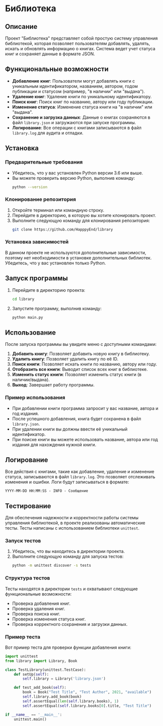 # Библиотека
## Описание

Проект "Библиотека" представляет собой простую систему управления библиотекой, 
которая позволяет пользователям добавлять, удалять, искать и обновлять
информацию о книгах. Система ведет учет статуса книг и сохраняет данные в 
формате JSON.

## Функциональные возможности

- **Добавление книг**: Пользователи могут добавлять книги с уникальным 
    идентификатором, названием, автором, годом публикации и статусом 
    (например, "в наличии" или "выдана").
- **Удаление книг**: Удаление книги по уникальному идентификатору.
- **Поиск книг**: Поиск книг по названию, автору или году публикации.
- **Изменение статуса**: Изменение статуса книги на "в наличии" или "выдана".
- **Сохранение и загрузка данных**: Данные о книгах сохраняются в файл 
                                   `library.json` и загружаются при запуске программы.
- **Логирование**: Все операции с книгами записываются в файл
                   `library.log` для аудита и отладки.

## Установка

### Предварительные требования

- Убедитесь, что у вас установлен Python версии 3.6 или выше. 
- Вы можете проверить версию Python, выполнив команду:
  ```bash
  python --version
  ```

### Клонирование репозитория

1. Откройте терминал или командную строку.
2. Перейдите в директорию, в которую вы хотите клонировать проект.
3. Выполните следующую команду для клонирования репозитория:
   ```bash
   git clone https://github.com/HapppyEnd/library
   ```

### Установка зависимостей

В данном проекте не используются дополнительные зависимости, 
поэтому нет необходимости в установке дополнительных библиотек. 
Убедитесь, что у вас установлен только Python.

## Запуск программы

1. Перейдите в директорию проекта:
   ```bash
   cd library
   ```
2. Запустите программу, выполнив команду:
   ```bash
   python main.py
   ```

## Использование

После запуска программы вы увидите меню с доступными командами:

1. **Добавить книгу**: Позволяет добавить новую книгу в библиотеку.
2. **Удалить книгу**: Позволяет удалить книгу по её ID.
3. **Поиск книги**: Позволяет искать книги по названию, автору или году.
4. **Отобразить все книги**: Выводит список всех книг в библиотеке.
5. **Изменить статус книги**: Позволяет изменить статус книги (в наличии/выдана).
6. **Выход**: Завершает работу программы.

### Пример использования

- При добавлении книги программа запросит у вас название, автора и год издания. 
- После успешного добавления, книга будет сохранена в файл `library.json`.
- При удалении книги вы должны ввести её уникальный идентификатор.
- При поиске книги вы можете использовать название, автора или год издания для 
  нахождения нужной книги.

## Логирование

Все действия с книгами, такие как добавление, удаление и изменение статуса, 
записываются в файл `library.log`. Это позволяет отслеживать изменения и ошибки.
Логи будут записываться в формате:
```
YYYY-MM-DD HH:MM:SS - INFO - Сообщение
```

## Тестирование

Для обеспечения надежности и корректности работы системы управления библиотекой,
в проекте реализованы автоматические тесты. Тесты написаны с использованием 
библиотеки `unittest`.

### Запуск тестов

1. Убедитесь, что вы находитесь в директории проекта.
2. Выполните следующую команду для запуска тестов:
   ```bash
   python -m unittest discover -s tests
   ```

### Структура тестов

Тесты находятся в директории `tests` и охватывают следующие функциональные
возможности:

- Проверка добавления книг.
- Проверка удаления книг.
- Проверка поиска книг.
- Проверка изменения статуса книг.
- Проверка корректного сохранения и загрузки данных.

### Пример теста

Вот пример теста для проверки функции добавления книги:

```python
import unittest
from library import Library, Book

class TestLibrary(unittest.TestCase):
    def setUp(self):
        self.library = Library('library.json')

    def test_add_book(self):
        book = Book("Test Title", "Test Author", 2021, "available")
        self.library.add_book(book)
        self.assertEqual(len(self.library.books), 1)
        self.assertEqual(self.library.books[0].title, "Test Title")

if __name__ == '__main__':
    unittest.main()
```
